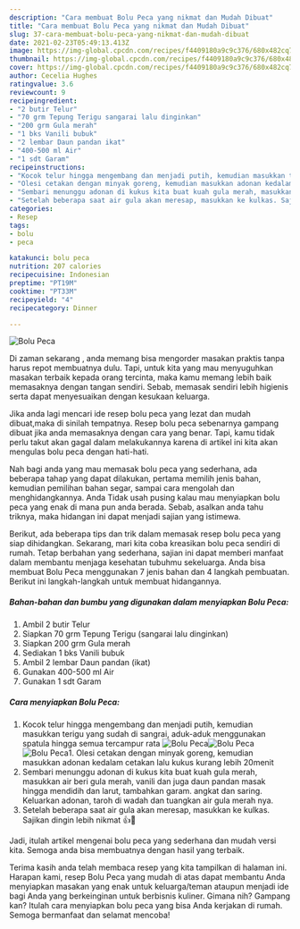 ```yaml
---
description: "Cara membuat Bolu Peca yang nikmat dan Mudah Dibuat"
title: "Cara membuat Bolu Peca yang nikmat dan Mudah Dibuat"
slug: 37-cara-membuat-bolu-peca-yang-nikmat-dan-mudah-dibuat
date: 2021-02-23T05:49:13.413Z
image: https://img-global.cpcdn.com/recipes/f4409180a9c9c376/680x482cq70/bolu-peca-foto-resep-utama.jpg
thumbnail: https://img-global.cpcdn.com/recipes/f4409180a9c9c376/680x482cq70/bolu-peca-foto-resep-utama.jpg
cover: https://img-global.cpcdn.com/recipes/f4409180a9c9c376/680x482cq70/bolu-peca-foto-resep-utama.jpg
author: Cecelia Hughes
ratingvalue: 3.6
reviewcount: 9
recipeingredient:
- "2 butir Telur"
- "70 grm Tepung Terigu sangarai lalu dinginkan"
- "200 grm Gula merah"
- "1 bks Vanili bubuk"
- "2 lembar Daun pandan ikat"
- "400-500 ml Air"
- "1 sdt Garam"
recipeinstructions:
- "Kocok telur hingga mengembang dan menjadi putih, kemudian masukkan terigu yang sudah di sangrai, aduk-aduk menggunakan spatula hingga semua tercampur rata"
- "Olesi cetakan dengan minyak goreng, kemudian masukkan adonan kedalam cetakan lalu kukus kurang lebih 20menit"
- "Sembari menunggu adonan di kukus kita buat kuah gula merah, masukkan air beri gula merah, vanili dan juga daun pandan masak hingga mendidih dan larut, tambahkan garam. angkat dan saring. Keluarkan adonan, taroh di wadah dan tuangkan air gula merah nya."
- "Setelah beberapa saat air gula akan meresap, masukkan ke kulkas. Sajikan dingin lebih nikmat 👍🤤"
categories:
- Resep
tags:
- bolu
- peca

katakunci: bolu peca 
nutrition: 207 calories
recipecuisine: Indonesian
preptime: "PT19M"
cooktime: "PT33M"
recipeyield: "4"
recipecategory: Dinner

---
```



![Bolu Peca](https://img-global.cpcdn.com/recipes/f4409180a9c9c376/680x482cq70/bolu-peca-foto-resep-utama.jpg)

Di zaman  sekarang , anda memang bisa mengorder masakan praktis tanpa harus repot membuatnya dulu. Tapi, untuk kita yang mau menyuguhkan masakan terbaik kepada orang tercinta, maka kamu memang lebih baik memasaknya dengan tangan sendiri. Sebab, memasak sendiri lebih higienis serta dapat menyesuaikan dengan kesukaan keluarga.

Jika anda lagi mencari ide resep bolu peca yang lezat dan mudah dibuat,maka di sinilah tempatnya. Resep bolu peca  sebenarnya gampang dibuat jika anda memasaknya dengan cara yang benar. Tapi, kamu tidak perlu takut akan gagal dalam melakukannya 
karena di artikel ini kita akan mengulas bolu peca dengan hati-hati.  



Nah bagi anda yang mau memasak bolu peca yang sederhana, ada beberapa tahap yang dapat dilakukan, pertama memilih jenis bahan, kemudian pemilihan bahan segar, sampai cara mengolah dan menghidangkannya. Anda Tidak usah pusing kalau mau menyiapkan bolu peca yang enak di mana pun anda berada. Sebab, asalkan anda  tahu triknya, maka hidangan ini dapat menjadi sajian yang istimewa.

Berikut, ada beberapa tips dan trik dalam memasak resep bolu peca yang siap dihidangkan. Sekarang, mari kita coba kreasikan bolu peca sendiri di rumah. Tetap berbahan yang sederhana, sajian ini dapat memberi manfaat dalam membantu menjaga kesehatan tubuhmu sekeluarga. Anda bisa membuat Bolu Peca menggunakan 7 jenis bahan dan 4 langkah pembuatan. Berikut ini langkah-langkah untuk membuat hidangannya.

<!--inarticleads1-->

##### Bahan-bahan dan bumbu yang digunakan dalam menyiapkan Bolu Peca:

1. Ambil 2 butir Telur
1. Siapkan 70 grm Tepung Terigu (sangarai lalu dinginkan)
1. Siapkan 200 grm Gula merah
1. Sediakan 1 bks Vanili bubuk
1. Ambil 2 lembar Daun pandan (ikat)
1. Gunakan 400-500 ml Air
1. Gunakan 1 sdt Garam




<!--inarticleads2-->

##### Cara menyiapkan Bolu Peca:

1. Kocok telur hingga mengembang dan menjadi putih, kemudian masukkan terigu yang sudah di sangrai, aduk-aduk menggunakan spatula hingga semua tercampur rata
<img src="https://img-global.cpcdn.com/steps/8402a1fff5665909/160x128cq70/bolu-peca-langkah-memasak-1-foto.jpg" alt="Bolu Peca"><img src="https://img-global.cpcdn.com/steps/39e904e4b487b053/160x128cq70/bolu-peca-langkah-memasak-1-foto.jpg" alt="Bolu Peca"><img src="https://img-global.cpcdn.com/steps/c3a55ba6352da305/160x128cq70/bolu-peca-langkah-memasak-1-foto.jpg" alt="Bolu Peca">1. Olesi cetakan dengan minyak goreng, kemudian masukkan adonan kedalam cetakan lalu kukus kurang lebih 20menit
1. Sembari menunggu adonan di kukus kita buat kuah gula merah, masukkan air beri gula merah, vanili dan juga daun pandan masak hingga mendidih dan larut, tambahkan garam. angkat dan saring. Keluarkan adonan, taroh di wadah dan tuangkan air gula merah nya.
1. Setelah beberapa saat air gula akan meresap, masukkan ke kulkas. Sajikan dingin lebih nikmat 👍🤤




Jadi, itulah artikel mengenai  bolu peca  yang sederhana dan mudah versi kita. Semoga anda bisa membuatnya dengan hasil yang terbaik. 

Terima kasih anda telah membaca resep yang kita tampilkan di halaman ini. Harapan kami, resep  Bolu Peca yang mudah di atas dapat membantu Anda menyiapkan masakan yang enak untuk keluarga/teman ataupun menjadi ide bagi Anda yang berkeinginan untuk berbisnis kuliner. Gimana nih? Gampang kan? Itulah cara menyiapkan bolu peca yang bisa Anda kerjakan di rumah. Semoga bermanfaat dan selamat mencoba!

